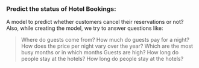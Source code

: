 ### Predict the status of Hotel Bookings:
A model to predict whether customers cancel their reservations or not? Also, while creating the model, we try to answer questions like:
> Where do guests come from?
> How much do guests pay for a night?
> How does the price per night vary over the year?
> Which are the most busy months or in which months Guests are high?
> How long do people stay at the hotels?
> How long do people stay at the hotels?
